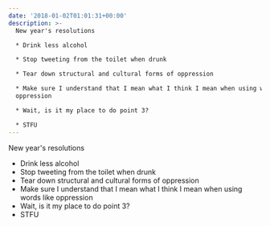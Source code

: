 ```yaml
---
date: '2018-01-02T01:01:31+00:00'
description: >-
  New year's resolutions

  * Drink less alcohol

  * Stop tweeting from the toilet when drunk

  * Tear down structural and cultural forms of oppression

  * Make sure I understand that I mean what I think I mean when using words like
  oppression

  * Wait, is it my place to do point 3?

  * STFU
---
```

New year's resolutions
* Drink less alcohol
* Stop tweeting from the toilet when drunk
* Tear down structural and cultural forms of oppression
* Make sure I understand that I mean what I think I mean when using words like oppression
* Wait, is it my place to do point 3?
* STFU
